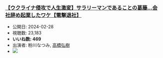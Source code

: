 ### [【ウクライナ侵攻で人生激変】サラリーマンであることの葛藤...会社辞め起業したワケ【電撃退社】](https://www.youtube.com/watch?v=RGgooR7mJRY)
-   公開日: 2024-02-28
-   視聴数: 23,183
-   **いいね数: 469**
-   出演者: 粉川なつみ, [高橋弘樹](/rehacq_fan/people/高橋弘樹 "wikilink")
- [![](https://img.youtube.com/vi/RGgooR7mJRY/hqdefault.jpg)](https://www.youtube.com/watch?v=RGgooR7mJRY)
